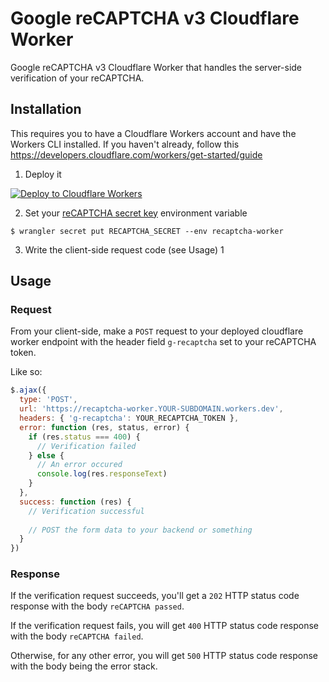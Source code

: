 # Google reCAPTCHA v3 Cloudflare Worker
Google reCAPTCHA v3 Cloudflare Worker that handles the server-side verification of your reCAPTCHA.

## Installation

This requires you to have a Cloudflare Workers account and have the Workers CLI installed. If you haven't already, follow this https://developers.cloudflare.com/workers/get-started/guide

1. Deploy it 

[![Deploy to Cloudflare Workers](https://deploy.workers.cloudflare.com/button)](https://deploy.workers.cloudflare.com/?url=https://github.com/HR/recaptcha-worker)

2. Set your [reCAPTCHA secret key](https://developers.google.com/recaptcha/intro) environment variable

```
$ wrangler secret put RECAPTCHA_SECRET --env recaptcha-worker
```

3. Write the client-side request code (see Usage) 1

## Usage

### Request

From your client-side, make a `POST` request to your deployed cloudflare worker endpoint with the header field `g-recaptcha` set to your reCAPTCHA token.

Like so:

```Javascript
$.ajax({
  type: 'POST',
  url: 'https://recaptcha-worker.YOUR-SUBDOMAIN.workers.dev',
  headers: { 'g-recaptcha': YOUR_RECAPTCHA_TOKEN },
  error: function (res, status, error) {
    if (res.status === 400) {
      // Verification failed
    } else {
      // An error occured
      console.log(res.responseText)
    }
  },
  success: function (res) {
    // Verification successful 
    
    // POST the form data to your backend or something
  }
})
```

### Response

If the verification request succeeds, you'll get a `202` HTTP status code response with the body `reCAPTCHA passed`. 

If the verification request fails, you will get `400` HTTP status code response with the body `reCAPTCHA failed`. 

Otherwise, for any other error, you will get `500` HTTP status code response with the body being the error stack. 
